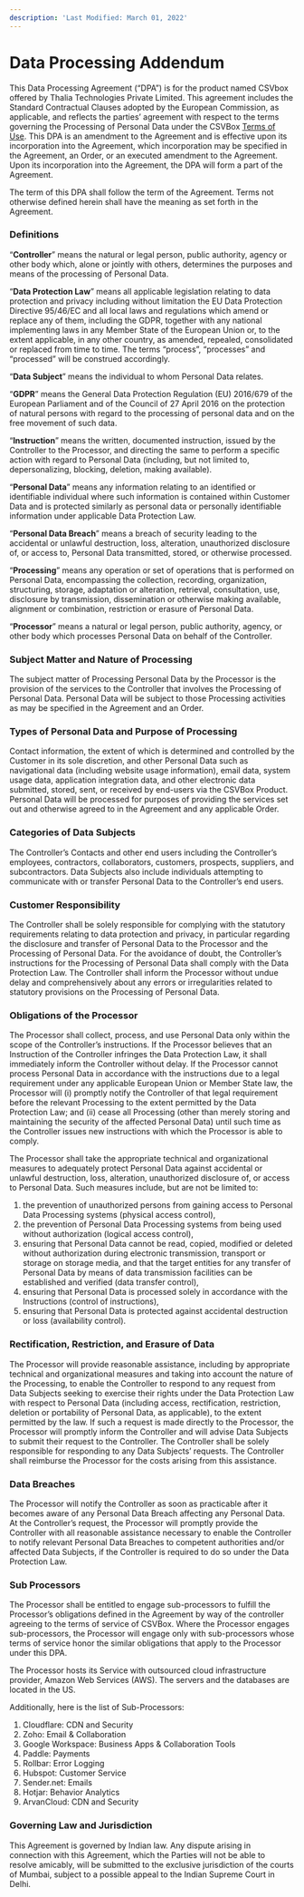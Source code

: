 ```yaml
---
description: 'Last Modified: March 01, 2022'
---
```


# Data Processing Addendum

This Data Processing Agreement (“DPA”) is for the product named CSVbox offered by Thalia Technologies Private Limited. This agreement includes the Standard Contractual Clauses adopted by the European Commission, as applicable, and reflects the parties’ agreement with respect to the terms governing the Processing of Personal Data under the CSVBox [Terms of Use](https://help.csvbox.io/legal/terms). This DPA is an amendment to the Agreement and is effective upon its incorporation into the Agreement, which incorporation may be specified in the Agreement, an Order, or an executed amendment to the Agreement. Upon its incorporation into the Agreement, the DPA will form a part of the Agreement.

The term of this DPA shall follow the term of the Agreement. Terms not otherwise defined herein shall have the meaning as set forth in the Agreement.

### Definitions

“**Controller**” means the natural or legal person, public authority, agency or other body which, alone or jointly with others, determines the purposes and means of the processing of Personal Data.

“**Data Protection Law**” means all applicable legislation relating to data protection and privacy including without limitation the EU Data Protection Directive 95/46/EC and all local laws and regulations which amend or replace any of them, including the GDPR, together with any national implementing laws in any Member State of the European Union or, to the extent applicable, in any other country, as amended, repealed, consolidated or replaced from time to time. The terms “process”, “processes” and “processed” will be construed accordingly.

“**Data Subject**” means the individual to whom Personal Data relates.

“**GDPR**” means the General Data Protection Regulation (EU) 2016/679 of the European Parliament and of the Council of 27 April 2016 on the protection of natural persons with regard to the processing of personal data and on the free movement of such data.

“**Instruction**” means the written, documented instruction, issued by the Controller to the Processor, and directing the same to perform a specific action with regard to Personal Data (including, but not limited to, depersonalizing, blocking, deletion, making available).

“**Personal Data**” means any information relating to an identified or identifiable individual where such information is contained within Customer Data and is protected similarly as personal data or personally identifiable information under applicable Data Protection Law.

“**Personal Data Breach**” means a breach of security leading to the accidental or unlawful destruction, loss, alteration, unauthorized disclosure of, or access to, Personal Data transmitted, stored, or otherwise processed.

“**Processing**” means any operation or set of operations that is performed on Personal Data, encompassing the collection, recording, organization, structuring, storage, adaptation or alteration, retrieval, consultation, use, disclosure by transmission, dissemination or otherwise making available, alignment or combination, restriction or erasure of Personal Data.

“**Processor**” means a natural or legal person, public authority, agency, or other body which processes Personal Data on behalf of the Controller.

### Subject Matter and Nature of Processing

The subject matter of Processing Personal Data by the Processor is the provision of the services to the Controller that involves the Processing of Personal Data. Personal Data will be subject to those Processing activities as may be specified in the Agreement and an Order.&#x20;

### Types of Personal Data and Purpose of Processing

Contact information, the extent of which is determined and controlled by the Customer in its sole discretion, and other Personal Data such as navigational data (including website usage information), email data, system usage data, application integration data, and other electronic data submitted, stored, sent, or received by end-users via the CSVBox Product. Personal Data will be processed for purposes of providing the services set out and otherwise agreed to in the Agreement and any applicable Order.

### Categories of Data Subjects

The Controller’s Contacts and other end users including the Controller’s employees, contractors, collaborators, customers, prospects, suppliers, and subcontractors. Data Subjects also include individuals attempting to communicate with or transfer Personal Data to the Controller’s end users.&#x20;

### Customer Responsibility

The Controller shall be solely responsible for complying with the statutory requirements relating to data protection and privacy, in particular regarding the disclosure and transfer of Personal Data to the Processor and the Processing of Personal Data. For the avoidance of doubt, the Controller’s instructions for the Processing of Personal Data shall comply with the Data Protection Law. The Controller shall inform the Processor without undue delay and comprehensively about any errors or irregularities related to statutory provisions on the Processing of Personal Data.&#x20;

### Obligations of the Processor

The Processor shall collect, process, and use Personal Data only within the scope of the Controller’s instructions. If the Processor believes that an Instruction of the Controller infringes the Data Protection Law, it shall immediately inform the Controller without delay. If the Processor cannot process Personal Data in accordance with the instructions due to a legal requirement under any applicable European Union or Member State law, the Processor will (i) promptly notify the Controller of that legal requirement before the relevant Processing to the extent permitted by the Data Protection Law; and (ii) cease all Processing (other than merely storing and maintaining the security of the affected Personal Data) until such time as the Controller issues new instructions with which the Processor is able to comply.

The Processor shall take the appropriate technical and organizational measures to adequately protect Personal Data against accidental or unlawful destruction, loss, alteration, unauthorized disclosure of, or access to Personal Data. Such measures include, but are not be limited to:

1. the prevention of unauthorized persons from gaining access to Personal Data Processing systems (physical access control),
2. the prevention of Personal Data Processing systems from being used without authorization (logical access control),&#x20;
3. ensuring that Personal Data cannot be read, copied, modified or deleted without authorization during electronic transmission, transport or storage on storage media, and that the target entities for any transfer of Personal Data by means of data transmission facilities can be established and verified (data transfer control),
4. ensuring that Personal Data is processed solely in accordance with the Instructions (control of instructions),&#x20;
5. ensuring that Personal Data is protected against accidental destruction or loss (availability control).

### Rectification, Restriction, and Erasure of Data

The Processor will provide reasonable assistance, including by appropriate technical and organizational measures and taking into account the nature of the Processing, to enable the Controller to respond to any request from Data Subjects seeking to exercise their rights under the Data Protection Law with respect to Personal Data (including access, rectification, restriction, deletion or portability of Personal Data, as applicable), to the extent permitted by the law. If such a request is made directly to the Processor, the Processor will promptly inform the Controller and will advise Data Subjects to submit their request to the Controller. The Controller shall be solely responsible for responding to any Data Subjects’ requests. The Controller shall reimburse the Processor for the costs arising from this assistance.

### Data Breaches

The Processor will notify the Controller as soon as practicable after it becomes aware of any Personal Data Breach affecting any Personal Data. At the Controller’s request, the Processor will promptly provide the Controller with all reasonable assistance necessary to enable the Controller to notify relevant Personal Data Breaches to competent authorities and/or affected Data Subjects, if the Controller is required to do so under the Data Protection Law.

### Sub Processors

The Processor shall be entitled to engage sub-processors to fulfill the Processor’s obligations defined in the Agreement by way of the controller agreeing to the terms of service of CSVBox. Where the Processor engages sub-processors, the Processor will engage only with sub-processors whose terms of service honor the similar obligations that apply to the Processor under this DPA.

The Processor hosts its Service with outsourced cloud infrastructure provider, Amazon Web Services (AWS). The servers and the databases are located in the US.

Additionally, here is the list of Sub-Processors:

1. Cloudflare: CDN and Security
2. Zoho: Email & Collaboration
3. Google Workspace: Business Apps & Collaboration Tools
4. Paddle: Payments
5. Rollbar: Error Logging
6. Hubspot: Customer Service
7. Sender.net: Emails
8. Hotjar: Behavior Analytics
9. ArvanCloud: CDN and Security

### Governing Law and Jurisdiction

This Agreement is governed by Indian law. Any dispute arising in connection with this Agreement, which the Parties will not be able to resolve amicably, will be submitted to the exclusive jurisdiction of the courts of Mumbai, subject to a possible appeal to the Indian Supreme Court in Delhi.
